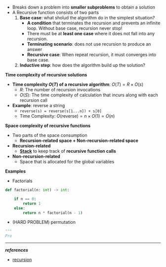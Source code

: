 * Breaks down a problem into **smaller subproblems** to obtain a solution
* A Recursive function consists of two parts
	1. **Base case**: what sholud the algorithm do in the simplest situation?
		- **A condition** that terminates the recursion and prevents an infinite loop. Without base case, recursion never stop! 
		- There must be at **least one case** where it does not fall into any recursion.
		- **Terminating scenario**: does not use recursion to produce an answer
		- **Recursive case**: When repeat recursion, it must converges into base case. 
	2. **Inductive step**: how does the algorithm build up the solution?

**Time complexity of recursive solutions**
- **Time complexity $O(T)$ of a recursive algorithm**: $O(T)=R \times O(s)$ 
	- $R$: The number of recursion invocations
	- $O(S)$: The time complexity of calculation that incurs along with each recursion call
- **Example**: reverse a string
	- `reverse(s) = reverse(s[1...n]) + s[0]`
	- Time Complexity: $O(\text{reverse})=n\times O(1)=O(n)$

**Space complexity of recursive functions**
- Two parts of the space consumption
	- **Recursion-related space + Non-recursion-related space**
- **Recursion-related**
	- **[Stack](https://roi-data.com/entry/%EC%9E%90%EB%A3%8C%EA%B5%AC%EC%A1%B0-4-%EC%8A%A4%ED%83%9DStack%EC%9D%B4%EB%9E%80-%EC%97%B0%EC%82%B0-%EA%B5%AC%ED%98%84%EB%B0%A9%EB%B2%95)** to keep track of **recursive function calls**
- **Non-recursion-related**
	- Space that is allocated for the global variables

**Examples**
* Factorials
```python
def factorial(n: int) -> int:

	if n == 0:
		return 1
	else:
		return n * factorial(n - 1)
```

- (HARD PROBLEM) permutation
```python
"""
Pro


```

--------
***references***
- [recursion](https://iamsjy17.github.io/%EC%95%8C%EA%B3%A0%EB%A6%AC%EC%A6%98_%EA%B8%B0%EC%B4%88/2019/05/13/recursion1.html)